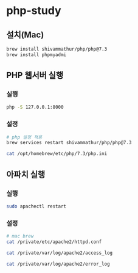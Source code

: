 # php-study

## 설치(Mac)

```bash
brew install shivammathur/php/php@7.3
brew install phpmyadmi
```

## PHP 웹서버 실행

### 실행

```bash
php -S 127.0.0.1:8000
```

### 설정

```bash
# php 설정 적용
brew services restart shivammathur/php/php@7.3

cat /opt/homebrew/etc/php/7.3/php.ini
```

## 아파치 실행

### 실행

```bash
sudo apachectl restart
```

### 설정

```bash
# mac brew
cat /private/etc/apache2/httpd.conf

cat /private/var/log/apache2/access_log

cat /private/var/log/apache2/error_log
```

